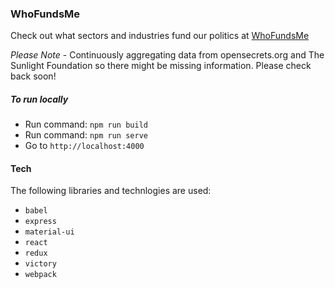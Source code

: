 ### WhoFundsMe
Check out what sectors and industries fund our politics at [WhoFundsMe](whofundsme.hacktivist.io)

*Please Note* - Continuously aggregating data from opensecrets.org and The Sunlight Foundation so there might be missing information. Please check back soon!

##### To run locally
* Run command: ```npm run build```
* Run command: ```npm run serve```
* Go to ```http://localhost:4000```

#### Tech
The following libraries and technlogies are used:
* ```babel```
* ```express```
* ```material-ui```
* ```react```
* ```redux```
* ```victory```
* ```webpack```

